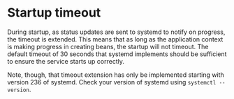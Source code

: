 # Startup timeout

During startup, as status updates are sent to systemd to notify on progress, the timeout is extended.
This means that as long as the application context is making progress in creating beans, the startup will not
timeout. The default timeout of 30 seconds that systemd implements should be sufficient to ensure the
service starts up correctly.

Note, though, that timeout extension has only be implemented starting with version 236 of systemd.
Check your version of systemd using `systemctl --version`.
